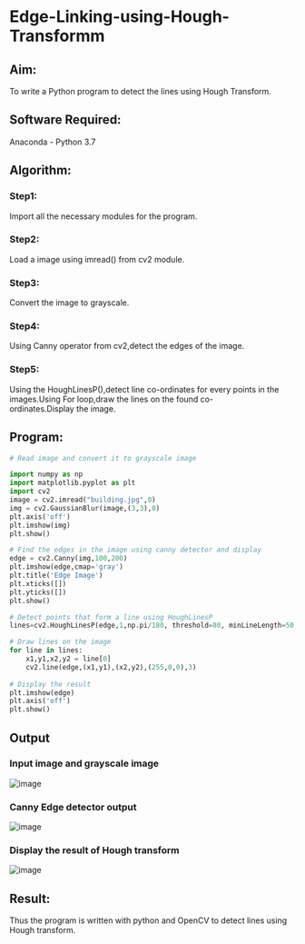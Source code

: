 # Edge-Linking-using-Hough-Transformm
## Aim:
To write a Python program to detect the lines using Hough Transform.

## Software Required:
Anaconda - Python 3.7

## Algorithm:
### Step1:

Import all the necessary modules for the program.
### Step2:

Load a image using imread() from cv2 module.
### Step3:

Convert the image to grayscale.
### Step4:

Using Canny operator from cv2,detect the edges of the image.
### Step5:

Using the HoughLinesP(),detect line co-ordinates for every points in the images.Using For loop,draw the lines on the found co-ordinates.Display the image.
## Program:
```python
# Read image and convert it to grayscale image

import numpy as np
import matplotlib.pyplot as plt
import cv2
image = cv2.imread("building.jpg",0)
img = cv2.GaussianBlur(image,(3,3),0)
plt.axis('off')
plt.imshow(img)
plt.show()

# Find the edges in the image using canny detector and display
edge = cv2.Canny(img,100,200)
plt.imshow(edge,cmap='gray')
plt.title('Edge Image')
plt.xticks([])
plt.yticks([])
plt.show()

# Detect points that form a line using HoughLinesP
lines=cv2.HoughLinesP(edge,1,np.pi/180, threshold=80, minLineLength=50,maxLineGap=250)

# Draw lines on the image
for line in lines:
    x1,y1,x2,y2 = line[0]
    cv2.line(edge,(x1,y1),(x2,y2),(255,0,0),3)
    
# Display the result
plt.imshow(edge)
plt.axis('off')
plt.show()
```
## Output

### Input image and grayscale image
![image](https://github.com/swethamohanraj/Edge-Linking-using-Hough-Transformm/assets/94228215/9607bf56-8ca9-4060-841e-1d8b1b0611c8)


### Canny Edge detector output
![image](https://github.com/swethamohanraj/Edge-Linking-using-Hough-Transformm/assets/94228215/af513d39-9b7b-4606-8d52-0c01c7483d17)


### Display the result of Hough transform

![image](https://github.com/swethamohanraj/Edge-Linking-using-Hough-Transformm/assets/94228215/bb3f5da1-945d-4a43-aada-7a48cb103139)

## Result:
Thus the program is written with python and OpenCV to detect lines using Hough transform.
